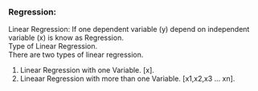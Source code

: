 ### Regression:
Linear Regression: If one dependent variable (y) depend on independent variable (x) is know as Regression. \
Type of Linear Regression.  
There are two types of linear regression.           
1. Linear Regression with one Variable. [x].                   
2. Lineaar Regression with more than one Variable. [x1,x2,x3 ... xn]. 
